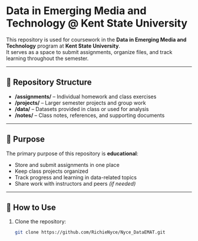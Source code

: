 # Data in Emerging Media and Technology @ Kent State University

This repository is used for coursework in the **Data in Emerging Media and Technology** program at **Kent State University**.  
It serves as a space to submit assignments, organize files, and track learning throughout the semester.

---

## 📂 Repository Structure
- **/assignments/** – Individual homework and class exercises  
- **/projects/** – Larger semester projects and group work  
- **/data/** – Datasets provided in class or used for analysis  
- **/notes/** – Class notes, references, and supporting documents  

---

## 🎯 Purpose
The primary purpose of this repository is **educational**:
- Store and submit assignments in one place  
- Keep class projects organized  
- Track progress and learning in data-related topics  
- Share work with instructors and peers *(if needed)*

---

## 🚀 How to Use
1. Clone the repository:
   ```bash
   git clone https://github.com/RichieNyce/Nyce_DataEMAT.git
   ```